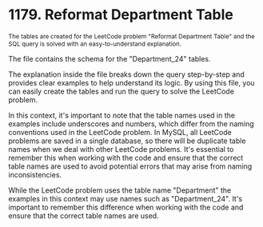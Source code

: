 # 1179. Reformat Department Table

<p style="font-size: 12px;">
The tables are created for the LeetCode problem "Reformat Department Table" and the SQL query is solved with an easy-to-understand explanation.

The file contains the schema for the "Department_24" tables.

The explanation inside the file breaks down the query step-by-step and provides clear examples to help understand its logic. By using this file, you can easily create the tables and run the query to solve the LeetCode problem.

In this context, it's important to note that the table names used in the examples include underscores and numbers, which differ from the naming conventions used in the LeetCode problem. In MySQL, all LeetCode problems are saved in a single database, so there will be duplicate table names when we deal with other LeetCode problems. It's essential to remember this when working with the code and ensure that the correct table names are used to avoid potential errors that may arise from naming inconsistencies.

While the LeetCode problem uses the table name "Department" the examples in this context may use names such as "Department_24". It's important to remember this difference when working with the code and ensure that the correct table names are used.

</p>

